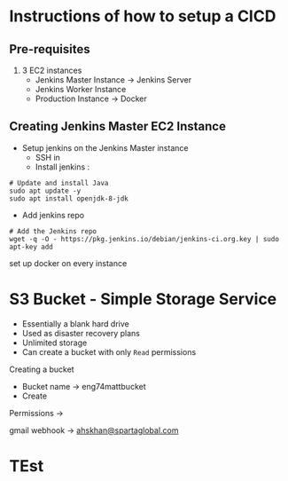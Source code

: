 # Instructions of how to setup a CICD
## Pre-requisites
1. 3 EC2 instances
   - Jenkins Master Instance -> Jenkins Server
   - Jenkins Worker Instance
   - Production Instance -> Docker

## Creating Jenkins Master EC2 Instance
- Setup jenkins on the Jenkins Master instance 
  - SSH in
  - Install jenkins :
```
# Update and install Java
sudo apt update -y
sudo apt install openjdk-8-jdk
```
  - Add jenkins repo
```
# Add the Jenkins repo
wget -q -O - https://pkg.jenkins.io/debian/jenkins-ci.org.key | sudo apt-key add
```

set up docker on every instance

# S3 Bucket - Simple Storage Service
- Essentially a blank hard drive
- Used as disaster recovery plans
- Unlimited storage
- Can create a bucket with only `Read` permissions

Creating a bucket
- Bucket name -> eng74mattbucket
- Create

Permissions ->


gmail webhook -> ahskhan@spartaglobal.com

# TEst 